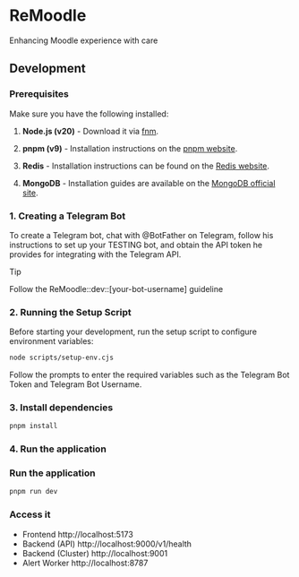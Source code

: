 # ReMoodle

Enhancing Moodle experience with care

## Development

### Prerequisites

Make sure you have the following installed:

1. **Node.js (v20)** - Download it via [fnm](https://github.com/Schniz/fnm).

2. **pnpm (v9)** - Installation instructions on the [pnpm website](https://pnpm.io/installation).

3. **Redis** - Installation instructions can be found on the [Redis website](https://redis.io/download).

4. **MongoDB** - Installation guides are available on the [MongoDB official site](https://www.mongodb.com/docs/manual/installation/).

### 1. Creating a Telegram Bot

To create a Telegram bot, chat with @BotFather on Telegram, follow his instructions to set up your TESTING bot, and obtain the API token he provides for integrating with the Telegram API.

> [!TIP]
> Follow the ReMoodle::dev::[your-bot-username] guideline

### 2. Running the Setup Script

Before starting your development, run the setup script to configure environment variables:

```bash
node scripts/setup-env.cjs
```

Follow the prompts to enter the required variables such as the Telegram Bot Token and Telegram Bot Username.

### 3. Install dependencies

```bash
pnpm install
```

### 4. Run the application

### Run the application

```bash
pnpm run dev
```

### Access it

- Frontend http://localhost:5173
- Backend (API) http://localhost:9000/v1/health
- Backend (Cluster) http://localhost:9001
- Alert Worker http://localhost:8787
